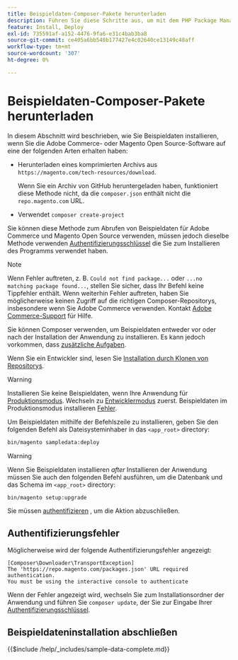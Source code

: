 ```yaml
---
title: Beispieldaten-Composer-Pakete herunterladen
description: Führen Sie diese Schritte aus, um mit dem PHP Package Manager von Composer Beispieldaten für Adobe Commerce und Magento Open Source zu installieren.
feature: Install, Deploy
exl-id: 735591af-a152-4476-9fa6-e31c4bab3ba8
source-git-commit: ce405a6bb548b177427e4c02640ce13149c48aff
workflow-type: tm+mt
source-wordcount: '307'
ht-degree: 0%

---
```


# Beispieldaten-Composer-Pakete herunterladen

In diesem Abschnitt wird beschrieben, wie Sie Beispieldaten installieren, wenn Sie die Adobe Commerce- oder Magento Open Source-Software auf eine der folgenden Arten erhalten haben:

* Herunterladen eines komprimierten Archivs aus `https://magento.com/tech-resources/download`.

  Wenn Sie ein Archiv von GitHub heruntergeladen haben, funktioniert diese Methode nicht, da die `composer.json` enthält nicht die `repo.magento.com` URL.

* Verwendet `composer create-project`

Sie können diese Methode zum Abrufen von Beispieldaten für Adobe Commerce und Magento Open Source verwenden, müssen jedoch dieselbe Methode verwenden [Authentifizierungsschlüssel](../prerequisites/authentication-keys.md) die Sie zum Installieren des Programms verwendet haben.

>[!NOTE]
>
>Wenn Fehler auftreten, z. B. `Could not find package...` oder `...no matching package found...`, stellen Sie sicher, dass Ihr Befehl keine Tippfehler enthält. Wenn weiterhin Fehler auftreten, haben Sie möglicherweise keinen Zugriff auf die richtigen Composer-Repositorys, insbesondere wenn Sie Adobe Commerce verwenden. Kontakt [Adobe Commerce-Support](https://support.magento.com/hc/en-us) für Hilfe.

Sie können Composer verwenden, um Beispieldaten entweder vor oder nach der Installation der Anwendung zu installieren. Es kann jedoch vorkommen, dass [zusätzliche Aufgaben](remove-or-update.md).

Wenn Sie ein Entwickler sind, lesen Sie [Installation durch Klonen von Repositorys](git-repositories.md).

>[!WARNING]
>
>Installieren Sie keine Beispieldaten, wenn Ihre Anwendung für [Produktionsmodus](../../configuration/bootstrap/application-modes.md#production-mode). Wechseln zu [Entwicklermodus](../../configuration/bootstrap/application-modes.md#developer-mode) zuerst. Beispieldaten im Produktionsmodus installieren [Fehler](https://support.magento.com/hc/en-us/articles/360033824571#symptom-production-mode-trouble-samp-prod-).

Um Beispieldaten mithilfe der Befehlszeile zu installieren, geben Sie den folgenden Befehl als Dateisysteminhaber in das `<app_root>` directory:

```bash
bin/magento sampledata:deploy
```

>[!WARNING]
>
>Wenn Sie Beispieldaten installieren _after_ Installieren der Anwendung müssen Sie auch den folgenden Befehl ausführen, um die Datenbank und das Schema im `<app_root>` directory:

```bash
bin/magento setup:upgrade
```

Sie müssen [authentifizieren](../prerequisites/authentication-keys.md) , um die Aktion abzuschließen.

## Authentifizierungsfehler

Möglicherweise wird der folgende Authentifizierungsfehler angezeigt:

```terminal
[Composer\Downloader\TransportException]
The 'https://repo.magento.com/packages.json' URL required authentication.
You must be using the interactive console to authenticate
```

Wenn der Fehler angezeigt wird, wechseln Sie zum Installationsordner der Anwendung und führen Sie `composer update`, der Sie zur Eingabe Ihrer [Authentifizierungsschlüssel](../prerequisites/authentication-keys.md).

## Beispieldateninstallation abschließen

{{$include /help/_includes/sample-data-complete.md}}
